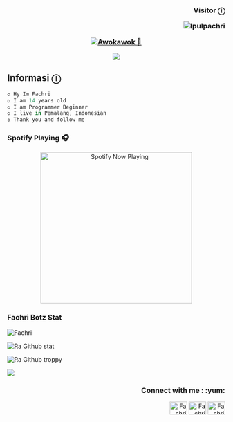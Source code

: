 <h3 align="right">Visitor ⓘ

<p align="right"> <img src="https://komarev.com/ghpvc/?username=Ipulpachri&label=Profile%20views&color=443c42&style=plastic" alt="Ipulpachri" /> </p> 

<p align="center">
  <a href="https://github.com/Ipulpachri"><img src="http://readme-typing-svg.herokuapp.com?color=ffffff&center=true&vCenter=true&multiline=false&lines=Hi+I'm+Fachri;I'm+From+Indonesian;Don't+bully+me" alt="Awokawok 🗿">
</p>

<p align="center">
<a href="https://youtube.com/c/SaefulFahri"><img align="center" height="auto" src="https://i.imgur.com/ugWb6BU.gif7343734373037333361326632663664363536343639363132653637363937303638373932653633366636643266366436353634363936313266333833333336343836393461363333373730363737613739333836393465353834333665326636372e676966"/></a>

<p align="center">


## Informasi ⓘ
```ts
◇ Hy Im Fachri
◇ I am 14 years old
◇ I am Programmer Beginner
◇ I live in Pemalang, Indonesian
◇ Thank you and follow me
```

### Spotify Playing 🎧

<p align="center">
  <a href="https://open.spotify.com/user/31nuzemgd72h4llo3dnl2pshegeu?si=qHWmVIfBQhy2KyH0dJgQ2Q&utm_source=copy-link" target="_blank"><img src="https://now-playing-on-spotify.vercel.app/api/spotify" alt="Spotify Now Playing" width="350"/></a>
</p>


### Fachri Botz Stat 


<p><img align="center" src="https://github-readme-streak-stats.herokuapp.com/?user=Ipulpachri&theme=default" alt="Fachri" /></p>

![Ra Github stat](https://github-readme-stats.vercel.app/api?username=Ipulpachri&theme=default&show_icons=true) 

![Ra Github troppy](https://github-profile-trophy.vercel.app/?username=Ipulpachri&theme=default)

![](https://github-profile-summary-cards.vercel.app/api/cards/profile-details?username=Ipulpachri&theme=default)


<h3 align="right">Connect with me : :yum:</h3>
<p align="right">
<a href="https://youtube.com/SaefulFahri" target="_blank"><img align="center" src="https://simpleicons.org/icons/youtube.svg" alt="Fachri youtube" height="30" width="40" /></a>
<a href="https://instagram.com/sfdesign_id" target="_blank"><img align="center" src="https://simpleicons.org/icons/instagram.svg" alt="Fachri Instagram" height="30" width="40" /></a>
<a href="https://wa.me/6285713041886" target="_blank"><img align="center" src="https://simpleicons.org/icons/whatsapp.svg" alt="Fachri whatsapp" height="30" width="40" /></a>
</p>
